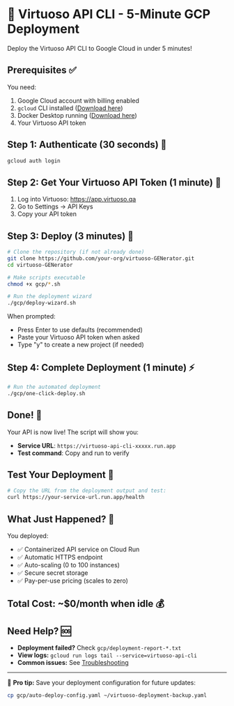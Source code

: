# 🚀 Virtuoso API CLI - 5-Minute GCP Deployment

Deploy the Virtuoso API CLI to Google Cloud in under 5 minutes!

## Prerequisites ✅

You need:

1. Google Cloud account with billing enabled
2. `gcloud` CLI installed ([Download here](https://cloud.google.com/sdk/docs/install))
3. Docker Desktop running ([Download here](https://www.docker.com/products/docker-desktop))
4. Your Virtuoso API token

## Step 1: Authenticate (30 seconds) 🔐

```bash
gcloud auth login
```

## Step 2: Get Your Virtuoso API Token (1 minute) 🔑

1. Log into Virtuoso: https://app.virtuoso.qa
2. Go to Settings → API Keys
3. Copy your API token

## Step 3: Deploy (3 minutes) 🚀

```bash
# Clone the repository (if not already done)
git clone https://github.com/your-org/virtuoso-GENerator.git
cd virtuoso-GENerator

# Make scripts executable
chmod +x gcp/*.sh

# Run the deployment wizard
./gcp/deploy-wizard.sh
```

When prompted:

- Press Enter to use defaults (recommended)
- Paste your Virtuoso API token when asked
- Type "y" to create a new project (if needed)

## Step 4: Complete Deployment (1 minute) ⚡

```bash
# Run the automated deployment
./gcp/one-click-deploy.sh
```

## Done! 🎉

Your API is now live! The script will show you:

- **Service URL**: `https://virtuoso-api-cli-xxxxx.run.app`
- **Test command**: Copy and run to verify

## Test Your Deployment 🧪

```bash
# Copy the URL from the deployment output and test:
curl https://your-service-url.run.app/health
```

## What Just Happened? 🤔

You deployed:

- ✅ Containerized API service on Cloud Run
- ✅ Automatic HTTPS endpoint
- ✅ Auto-scaling (0 to 100 instances)
- ✅ Secure secret storage
- ✅ Pay-per-use pricing (scales to zero)

## Total Cost: ~$0/month when idle 💰

## Need Help? 🆘

- **Deployment failed?** Check `gcp/deployment-report-*.txt`
- **View logs:** `gcloud run logs tail --service=virtuoso-api-cli`
- **Common issues:** See [Troubleshooting](README.md#troubleshooting)

---

🎯 **Pro tip:** Save your deployment configuration for future updates:

```bash
cp gcp/auto-deploy-config.yaml ~/virtuoso-deployment-backup.yaml
```
